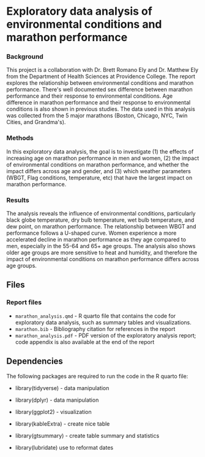 ---
---

# Exploratory data analysis of environmental conditions and marathon performance

### Background

This project is a collaboration with Dr. Brett Romano Ely and Dr.
Matthew Ely from the Department of Health Sciences at Providence
College. The report explores the relationship between environmental
conditions and marathon performance. There's well documented sex
difference between marathon performance and their response to
environmental conditions. Age difference in marathon performance and
their response to environmental conditions is also shown in previous
studies. The data used in this analysis was collected from the 5 major
marathons (Boston, Chicago, NYC, Twin Cities, and Grandma's).

### Methods

In this exploratory data analysis, the goal is to investigate (1) the
effects of increasing age on marathon performance in men and women, (2)
the impact of environmental conditions on marathon performance, and
whether the impact differs across age and gender, and (3) which weather
parameters (WBGT, Flag conditions, temperature, etc) that have the
largest impact on marathon performance.

### Results

The analysis reveals the influence of environmental conditions,
particularly black globe temperature, dry bulb temperature, wet bulb
temperature, and dew point, on marathon performance. The relationship
between WBGT and performance follows a U-shaped curve. Women experience
a more accelerated decline in marathon performance as they age compared
to men, especially in the 55-64 and 65+ age groups. The analysis also
shows older age groups are more sensitive to heat and humidity, and
therefore the impact of environmental conditions on marathon performance
differs across age groups.

## Files

### Report files

-   `marathon_analysis.qmd` - R quarto file that contains the code for
    exploratory data analysis, such as summary tables and
    visualizations.
-   `marathon.bib` - Bibliography citation for references in the report
-   `marathon_analysis.pdf` - PDF version of the exploratory analysis
    report; code appendix is also available at the end of the report

## Dependencies

The following packages are required to run the code in the R quarto
file:

-   library(tidyverse) - data manipulation

-   library(dplyr) - data manipulation

-   library(ggplot2) - visualization

-   library(kableExtra) - create nice table

-   library(gtsummary) - create table summary and statistics

-   library(lubridate) use to reformat dates
